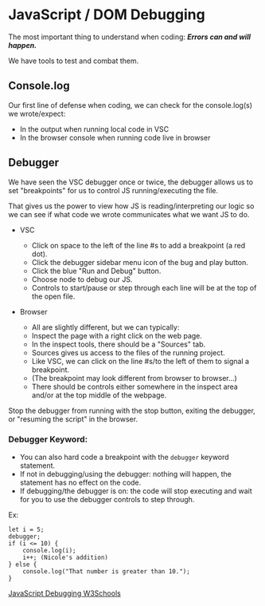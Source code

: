 # JavaScript / DOM Debugging

The most important thing to understand when coding:
**_Errors can and will happen._**

We have tools to test and combat them.

## Console.log

Our first line of defense when coding, we can check for the console.log(s) we wrote/expect:

- In the output when running local code in VSC
- In the browser console when running code live in browser

## Debugger

We have seen the VSC debugger once or twice, the debugger allows us to set "breakpoints" for us to control JS running/executing the file.

That gives us the power to view how JS is reading/interpreting our logic so we can see if what code we wrote communicates what we want JS to do.

- VSC

  - Click on space to the left of the line #s to add a breakpoint (a red dot).
  - Click the debugger sidebar menu icon of the bug and play button.
  - Click the blue "Run and Debug" button.
  - Choose node to debug our JS.
  - Controls to start/pause or step through each line will be at the top of the open file.

- Browser
  - All are slightly different, but we can typically:
  - Inspect the page with a right click on the web page.
  - In the inspect tools, there should be a "Sources" tab.
  - Sources gives us access to the files of the running project.
  - Like VSC, we can click on the line #s/to the left of them to signal a breakpoint.
  - (The breakpoint may look different from browser to browser...)
  - There should be controls either somewhere in the inspect area and/or at the top middle of the webpage.

Stop the debugger from running with the stop button, exiting the debugger, or "resuming the script" in the browser.

### Debugger Keyword:

- You can also hard code a breakpoint with the `debugger` keyword statement.
- If not in debugging/using the debugger: nothing will happen, the statement has no effect on the code.
- If debugging/the debugger is on: the code will stop executing and wait for you to use the debugger controls to step through.

Ex:

```
let i = 5;
debugger;
if (i <= 10) {
    console.log(i);
    i++; (Nicole's addition)
} else {
    console.log("That number is greater than 10.");
}
```

[JavaScript Debugging W3Schools](https://www.w3schools.com/js/js_debugging.asp)